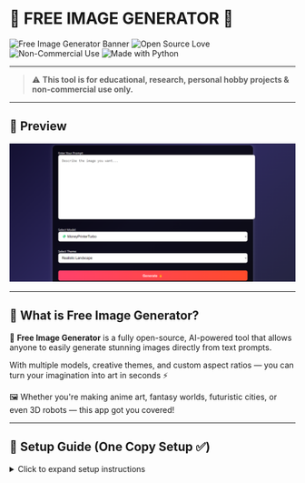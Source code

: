 # 🌟 FREE IMAGE GENERATOR 🚀

![Free Image Generator Banner](https://img.shields.io/badge/AI-Image%20Generator-blueviolet?style=for-the-badge)
![Open Source Love](https://img.shields.io/badge/Open%20Source-%E2%9D%A4-red?style=for-the-badge)
![Non-Commercial Use](https://img.shields.io/badge/Use-Non%20Commercial-yellow?style=for-the-badge)
![Made with Python](https://img.shields.io/badge/Made%20With-Python%203.9+-green?style=for-the-badge)

---

> ⚠ **This tool is for educational, research, personal hobby projects & non-commercial use only.**

---

## 📸 Preview

![Website Screenshot](assets/Screenshot.png)

---

## 🎯 What is Free Image Generator?

🎨 **Free Image Generator** is a fully open-source, AI-powered tool that allows anyone to easily generate stunning images directly from text prompts.

With multiple models, creative themes, and custom aspect ratios — you can turn your imagination into art in seconds ⚡

🖼️ Whether you're making anime art, fantasy worlds, futuristic cities, or even 3D robots — this app got you covered!

---

## 🔧 Setup Guide (One Copy Setup ✅)

<details>
<summary>Click to expand setup instructions</summary>

```bash
# Clone the repository
git clone https://github.com/yourusername/free-image-generator.git

# Move into project directory
cd free-image-generator

# (Optional but recommended) Create virtual environment
python -m venv venv

# Activate virtual environment
# For Windows:
venv\Scripts\activate
# For Mac/Linux:
source venv/bin/activate

# Install dependencies
pip install -r requirements.txt

# Run the application
python Main/app.py
<details>```

## 🌐 Application Usage

1️⃣ After running, open your browser and visit:  
http://127.0.0.1:5000/

2️⃣ 🔥 Enter your text prompt.

3️⃣ 🎯 Select your favorite model & theme.

4️⃣ 🖼️ Choose aspect ratio.

5️⃣ 💥 Hit **Generate Image** button.

6️⃣ 🎉 Your AI-generated image will appear below.

7️⃣ 💾 You can right-click and save the image anytime.

---

## 🎯 Available Models

- 💸 MoneyPrinterTurbo
- 🎎 Anime Character Generator
- 📜 Jackey
- 🎨 Polynate
- 😂 Memed
- 🎭 Elixpo-Art
- 🎼 MIDIjourney
- 🎞 TurboReel
- 📖 StoryWeaver
- 🎤 AI PPT Maker
- ⚡ flux
- 🚀 turbo

---

## 🌈 Support & Contribute

- Feel free to fork and modify 🍴
- Pull Requests are welcome 🚀
- Star ⭐ the repo if you love it ❤️

---

🎉 Enjoy generating unlimited AI images with **Free Image Generator!**
